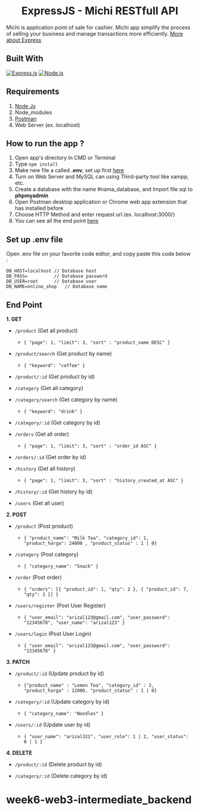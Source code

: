 <h1 align="center">ExpressJS - Michi RESTfull API</h1>

Michi is application point of sale for cashier. Michi app simplify the process of selling your business and manage transactions more efficiently. [More about Express](https://en.wikipedia.org/wiki/Express.js)

## Built With

[![Express.js](https://img.shields.io/badge/Express.js-4.17.1-orange.svg?style=rounded-square)](https://expressjs.com/en/starter/installing.html)
[![Node.js](https://img.shields.io/badge/Node.js-v.12.18.2-green.svg?style=rounded-square)](https://nodejs.org/)

## Requirements

1. <a href="https://nodejs.org/en/download/">Node Js</a>
2. Node_modules
3. <a href="https://www.getpostman.com/">Postman</a>
4. Web Server (ex. localhost)

## How to run the app ?

1. Open app's directory in CMD or Terminal
2. Type `npm install`
3. Make new file a called **.env**, set up first [here](#set-up-env-file)
4. Turn on Web Server and MySQL can using Third-party tool like xampp, etc.
5. Create a database with the name #nama_database, and Import file sql to **phpmyadmin**
6. Open Postman desktop application or Chrome web app extension that has installed before
7. Choose HTTP Method and enter request url.(ex. localhost:3000/)
8. You can see all the end point [here](#end-point)

## Set up .env file

Open .env file on your favorite code editor, and copy paste this code below :

```
DB_HOST=localhost // Database host
DB_PASS=          // Database password
DB_USER=root      // Database user
DB_NAME=online_shop   // Database name
```

## End Point

**1. GET**

- `/product` (Get all product)

  - `{ "page": 1, "limit": 3, "sort" : "product_name DESC" }`

- `/product/search` (Get product by name)

  - `{ "keyword": "coffee" }`

- `/product/:id` (Get product by id)

- `/category` (Get all category)

- `/category/search` (Get category by name)

  - `{ "keyword": "drink" }`

- `/category/:id` (Get category by id)

- `/orders` (Get all order)

  - `{ "page": 1, "limit": 3, "sort" : "order_id ASC" }`

- `/orders/:id` (Get order by id)

- `/history` (Get all history)

  - `{ "page": 1, "limit": 3, "sort" : "history_created_at ASC" }`

- `/history/:id` (Get history by id)

- `/users` (Get all user)

**2. POST**

- `/product` (Post product)

  - `{ "product_name": "Milk Tea", "category_id": 1, "product_harga": 24000 , "product_status" : 1 | 0}`

- `/category` (Post category)

  - `{ "category_name": "Snack" }`

- `/order` (Post order)

  - `{ "orders": [{ "product_id": 1, "qty": 2 }, { "product_id": 7, "qty": 2 }] }`

- `/users/register` (Post User Register)

  - `{ "user_email": "arizal123@gmail.com", "user_password": "12345678", "user_name": "arizal123" }`

- `/users/login` (Post User Login)
  - `{ "user_email": "arizal123@gmail.com", "user_password": "12345678" }`

**3. PATCH**

- `/product/:id` (Update product by id)

  - `{"product_name" : "Lemon Tea", "category_id" : 2, "product_harga" : 12000, "product_status" : 1 | 0}`

- `/category/:id` (Update category by id)

  - `{ "category_name": "Noodles" }`

- `/users/:id` (Update user by id)
  - `{ "user_name": "arizal321", "user_role": 1 | 2, "user_status": 0 | 1 }`

**4. DELETE**

- `/product/:id` (Delete product by id)

- `/category/:id` (Delete category by id)

# week6-web3-intermediate_backend
